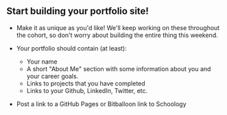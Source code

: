 ## Start building your portfolio site!

- Make it as unique as you'd like! We'll keep working on 
these throughout the cohort, so don't worry about building 
the entire thing this weekend.
- Your portfolio should contain (at least):
    - Your name
    - A short "About Me" section with some information about you 
    and your career goals.
    - Links to projects that you have completed
    - Links to your Github, LinkedIn, Twitter, etc.
    
- Post a link to a GitHub Pages or Bitballoon link to Schoology
